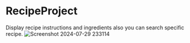 # RecipeProject
Display recipe instructions and ingredients also you can search specific recipe.
![Screenshot 2024-07-29 233114](https://github.com/user-attachments/assets/fc37968b-4378-486d-8274-07e669b96a31)
